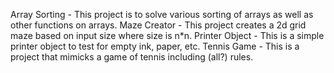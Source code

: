 Array Sorting - This project is to solve various sorting of arrays as well as other functions on arrays.
Maze Creator - This project creates a 2d grid maze based on input size where size is n*n.
Printer Object - This is a simple printer object to test for empty ink, paper, etc.
Tennis Game - This is a project that mimicks a game of tennis including (all?) rules.
